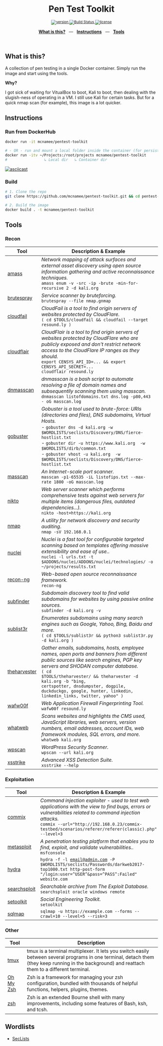 <div align="center">
  <h1>Pen Test Toolkit</h1>
  <p></p>
  <sup>
    <a href="https://hub.docker.com/r/mcnamee/pentest-toolkit">
      <img src="https://img.shields.io/docker/v/mcnamee/pentest-toolkit?style=flat-square" alt="version" />
    </a>
    <a href="https://github.com/mcnamee/pentest-toolkit/actions">
      <img alt="Build Status" src="https://img.shields.io/endpoint.svg?url=https%3A%2F%2Factions-badge.atrox.dev%2Fmcnamee%2Fpentest-toolkit%2Fbadge&label=build&logo=none" />
    </a>
    <a href="/LICENSE">
      <img src="https://img.shields.io/github/license/mcnamee/pentest-toolkit?style=flat-square" alt="license" />
    </a>
  </sup>
  <br />
  <p align="center">
    <a href="#intro"><b>What is this?</b></a>
    &nbsp;&nbsp;&mdash;&nbsp;&nbsp;
    <a href="#instructions"><b>Instructions</b></a>
    &nbsp;&nbsp;&mdash;&nbsp;&nbsp;
    <a href="#tools"><b>Tools</b></a>
  </p>
  <br />
</div>

## What is this?

A collection of pen testing in a single Docker container. Simply run the image and start using the tools.

__Why?__

I got sick of waiting for VitualBox to boot, Kali to boot, then dealing with the slugish-ness of operating in a VM. I still use Kali for certain tasks. But for a quick nmap scan (for example), this image is a lot quicker.

## Instructions

### Run from DockerHub

```bash
docker run -it mcnamee/pentest-toolkit

# - OR - run and mount a local folder inside the container (for persistence)
docker run -itv ~/Projects:/root/projects mcnamee/pentest-toolkit
#                 ↳ Local dir   ↳ Container dir
```

[![asciicast](https://asciinema.org/a/343944.svg)](https://asciinema.org/a/343944)

### Build

```bash
# 1. Clone the repo
git clone https://github.com/mcnamee/pentest-toolkit.git && cd pentest-toolkit

# 2. Build the image
docker build . -t mcnamee/pentest-toolkit
```

## Tools

### Recon

| Tool | Description & Example |
| --- | --- |
| [amass](https://github.com/OWASP/Amass) | _Network mapping of attack surfaces and external asset discovery using open source information gathering and active reconnaissance techniques._ <br>`amass enum -v -src -ip -brute -min-for-recursive 2 -d kali.org` |
| [brutespray](https://github.com/x90skysn3k/brutespray) | _Service scanner by bruteforcing._ <br>`brutespray --file nmap.gnmap` |
| [cloudfail](https://github.com/m0rtem/CloudFail) | _CloudFail is a tool to find origin servers of websites protected by CloudFlare._ <br> `( cd $TOOLS/cloudfail && cloudfail --target resound.ly )` |
| [cloudflair](https://github.com/christophetd/CloudFlair) | _CloudFlair is a tool to find origin servers of websites protected by CloudFlare who are publicly exposed and don't restrict network access to the CloudFlare IP ranges as they should._ <br> `export CENSYS_API_ID=... && export CENSYS_API_SECRET=...` <br> `cloudflair resound.ly` |
| [dnmasscan](https://github.com/rastating/dnmasscan) | _dnmasscan is a bash script to automate resolving a file of domain names and subsequentlly scanning them using masscan._ <br> `dnmasscan listofdomains.txt dns.log -p80,443 - oG masscan.log` |
| [gobuster](https://github.com/OJ/gobuster) | _Gobuster is a tool used to brute-force: URIs (directories and files), DNS subdomains, Virtual Hosts._ <br> - `gobuster dns -d kali.org -w $WORDLISTS/seclists/Discovery/DNS/fierce-hostlist.txt` <br>- `gobuster dir -u https://www.kali.org  -w $WORDLISTS/dirb/common.txt` <br>- `gobuster vhost -u kali.org  -w $WORDLISTS/seclists/Discovery/DNS/fierce-hostlist.txt` |
| [masscan](https://github.com/robertdavidgraham/masscan) | _An Internet-scale port scanner._ <br> `masscan -p1-65535 -iL listofips.txt --max-rate 1800 -oG masscan.log` |
| [nikto](https://tools.kali.org/information-gathering/nikto) | _Web server scanner which performs comprehensive tests against web servers for multiple items (dangerous files, outdated dependencies...)._ <br> `nikto -host=https://kali.org` |
| [nmap](https://nmap.org/) | _A utility for network discovery and security auditing_. <br> `nmap -sV 192.168.0.1` |
| [nuclei](https://github.com/projectdiscovery/nuclei) | _Nuclei is a fast tool for configurable targeted scanning based on templates offering massive extensibility and ease of use._. <br> `nuclei -l urls.txt -t $ADDONS/nuclei/ADDONS/nuclei/technologies/ -o ~/projects/results.txt` |
| [recon-ng](https://github.com/lanmaster53/recon-ng) | _Web-based open source reconnaissance framework._ <br> `recon-ng` |
| [subfinder](https://github.com/projectdiscovery/subfinder) | _Subdomain discovery tool to find valid subdomains for websites by using passive online sources._ <br> `subfinder -d kali.org -v` |
| [sublist3r](https://github.com/aboul3la/Sublist3r) | _Enumerates subdomains using many search engines such as Google, Yahoo, Bing, Baidu and more._ <br> `( cd $TOOLS/sublist3r && python3 sublist3r.py -d kali.org )` |
| [theharvester](https://tools.kali.org/information-gathering/theharvester) | _Gather emails, subdomains, hosts, employee names, open ports and banners from different public sources like search engines, PGP key servers and SHODAN computer database._ <br> <code>( cd $TOOLS/theharvester/ && theharvester -d kali.org -b "bing, certspotter, dnsdumpster, dogpile, duckduckgo, google, hunter, linkedin, linkedin_links, twitter, yahoo" )</code> |
| [wafw00f](https://github.com/enablesecurity/wafw00f) | _Web Application Firewall Fingerprinting Tool._ <br> `wafw00f resound.ly` |
| [whatweb](https://github.com/urbanadventurer/WhatWeb) | _Scans websites and highlights the CMS used, JavaScript libraries, web servers, version numbers, email addresses, account IDs, web framework modules, SQL errors, and more._ <br> `whatweb kali.org` |
| [wpscan](https://github.com/wpscanteam/wpscan) | _WordPress Security Scanner._ <br> `wpscan --url kali.org` |
| [xsstrike](https://github.com/s0md3v/XSStrike) | _Advanced XSS Detection Suite._ <br> `xsstrike --help` |

### Exploitation

| Tool | Description & Example |
| --- | --- |
| [commix](https://github.com/commixproject/commix) | _Command injection exploiter - used to test web applications with the view to find bugs, errors or vulnerabilities related to command injection attacks._ <br> `commix --url="http://192.168.0.23/commix-testbed/scenarios/referer/referer(classic).php" --level=3` |
| [metasploit](https://tools.kali.org/exploitation-tools/metasploit-framework) | _A penetration testing platform that enables you to find, exploit, and validate vulnerabilities.._ <br> `msfconsole` |
| [hydra](https://tools.kali.org/password-attacks/hydra) | <code>hydra -f -l email@admin.com -P $WORDLISTS/seclists/Passwords/darkweb2017-top1000.txt http-post-form "/login:user=^USER^&pass=^PASS^:Failed" website.com</code> |
| [searchsploit](https://tools.kali.org/exploitation-tools/exploitdb) | _Searchable archive from The Exploit Database._ <br> `searchsploit oracle windows remote` |
| [setoolkit](https://www.trustedsec.com/tools/the-social-engineer-toolkit-set/) | _Social Engineering Toolkit._ <br> `setoolkit` |
| [sqlmap](http://sqlmap.org/) | `sqlmap -u https://example.com --forms --crawl=10 --level=5 --risk=3` |

### Other

| Tool | Description |
| --- | --- |
| [tmux](https://github.com/tmux/tmux/wiki) | tmux is a terminal multiplexer. It lets you switch easily between several programs in one terminal, detach them (they keep running in the background) and reattach them to a different terminal. |
| [Oh My Zsh](https://ohmyz.sh/) | Zsh is a framework for managing your zsh configuration, bundled with thousands of helpful functions, helpers, plugins, themes. |
| [zsh](https://www.zsh.org/) | Zsh is an extended Bourne shell with many improvements, including some features of Bash, ksh, and tcsh. |

## Wordlists

- [SecLists](https://github.com/danielmiessler/SecLists)
